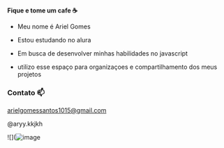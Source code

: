 **Fique e tome um cafe ☕**

- Meu nome é Ariel Gomes

- Estou estudando no alura
- Em busca de desenvolver minhas habilidades no javascript
- utilizo esse espaço para organizaçoes e compartilhamento dos meus projetos

 ### Contato 📫

  arielgomessantos1015@gmail.com
 
  @aryy.kkjkh

![](![image](https://github.com/sladeee7/goiaba/assets/170764498/be762240-4142-43de-bd6c-d3fc64a1099c)















